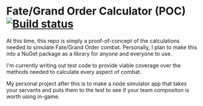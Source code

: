 # Fate/Grand Order Calculator (POC) [![Build status](https://ci.appveyor.com/api/projects/status/3jts4txmav94m4oe/branch/master?svg=true)](https://ci.appveyor.com/project/SimpleSandman/fategrandorderpoc/branch/master)

At this time, this repo is simply a proof-of-concept of the calculations needed to simulate Fate/Grand Order combat. Personally, I plan to make this into a NuGet package as a library for anyone and everyone to use.

I'm currently writing out test code to provide viable coverage over the methods needed to calculate every aspect of combat.

My personal project after this is to make a node simulator app that takes your servants and puts them to the test to see if your team compositon is worth using in-game.
